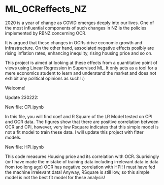 # ML_OCReffects_NZ

2020 is a year of change as COVID emerges deeply into our lives. One of the most influential components of such changes in NZ is the policies implemented by RBNZ concerning OCR.

It is argued that these changes in OCRs drive economic growth and infrastructure. On the other hand, associated negative effects posibly are rising inflation rates, enhancing inequlity, rising housing price and so on.

This project is aimed at looking at these effects from a quantitative point of views using Linear Regression in Supervised ML. It only acts as a tool for a mere economics student to learn and understand the market and does not exhibit any political opinions as such! :)

Welcome!

Update 230222: 

New file: CPI.ipynb

In this file, you will find coef and R Square of the LR Model tested on CPI and OCR data. The figures show that there are positive correlation between OCR and CPI, however, very low Rsquare indicates that this simple model is not a fit model to train these data. I will update this project with fitter models.

New file: HPI.ipynb

This code measures Housing price and its correlation with OCR. Suprisingly (or I have made the mistake of training data including irrelevant data ie.data from too long ago) OCR has negative correlation with HPI! I must have fed the machine irrelevant data! Anyway, RSquare is still low, so this simple model is not the best fit model for these analysis!

